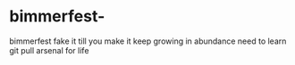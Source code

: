 # bimmerfest-
bimmerfest 
fake it till you make it 
keep growing in abundance 
need to learn git pull
arsenal for life
